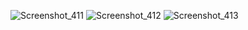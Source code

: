 ![Screenshot_411](https://user-images.githubusercontent.com/94035392/185361137-8974c23f-dc74-4d79-a12d-49166eabc1bd.png)
![Screenshot_412](https://user-images.githubusercontent.com/94035392/185361149-0954bc3b-ed73-4866-a344-965dd93d7019.png)
![Screenshot_413](https://user-images.githubusercontent.com/94035392/185361164-5b1dedaf-965f-4e29-b1ad-c5cfa437e204.png)
